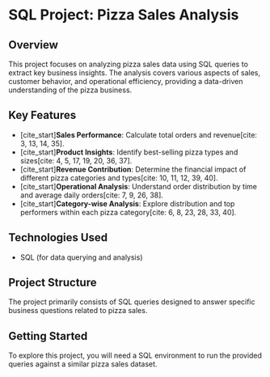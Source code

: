 # SQL Project: Pizza Sales Analysis

## Overview

This project focuses on analyzing pizza sales data using SQL queries to extract key business insights. The analysis covers various aspects of sales, customer behavior, and operational efficiency, providing a data-driven understanding of the pizza business.

## Key Features

* [cite_start]**Sales Performance**: Calculate total orders and revenue[cite: 3, 13, 14, 35].
* [cite_start]**Product Insights**: Identify best-selling pizza types and sizes[cite: 4, 5, 17, 19, 20, 36, 37].
* [cite_start]**Revenue Contribution**: Determine the financial impact of different pizza categories and types[cite: 10, 11, 12, 39, 40].
* [cite_start]**Operational Analysis**: Understand order distribution by time and average daily orders[cite: 7, 9, 26, 38].
* [cite_start]**Category-wise Analysis**: Explore distribution and top performers within each pizza category[cite: 6, 8, 23, 28, 33, 40].

## Technologies Used

* SQL (for data querying and analysis)

## Project Structure

The project primarily consists of SQL queries designed to answer specific business questions related to pizza sales.

## Getting Started

To explore this project, you will need a SQL environment to run the provided queries against a similar pizza sales dataset.

